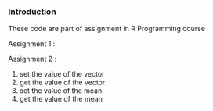 ### Introduction

These code are part of assignment in R Programming course





Assignment 1 :

Assignment 2 : 

1.  set the value of the vector
2.  get the value of the vector
3.  set the value of the mean
4.  get the value of the mean


